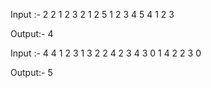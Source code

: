 
Input :-
2 2
1 2 3 
2 1 2
5 1 2 3 4 5 
4 1 2 3 


Output:-
4

Input :-
4 4
1 2 3 
1 3 2
2 4 2
3 4 3
0 
1 4
2 2 3
0

Output:-
5
